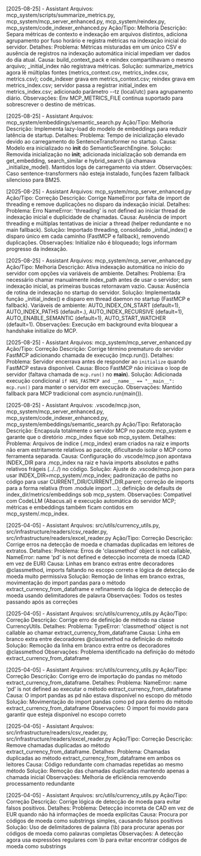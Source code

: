[2025-08-25] - Assistant
Arquivos: mcp_system/scripts/summarize_metrics.py, mcp_system/mcp_server_enhanced.py, mcp_system/reindex.py, mcp_system/code_indexer_enhanced.py
Ação/Tipo: Melhoria
Descrição: Separa métricas de contexto e indexação em arquivos distintos, adiciona agrupamento por fuso horário e registra métricas na indexação inicial do servidor.
Detalhes:
Problema: Métricas misturadas em um único CSV e ausência de registros na indexação automática inicial impediam ver dados do dia atual.
Causa: build_context_pack e reindex compartilhavam o mesmo arquivo; _initial_index não registrava métricas.
Solução: summarize_metrics agora lê múltiplas fontes (metrics_context.csv, metrics_index.csv, metrics.csv); code_indexer grava em metrics_context.csv; reindex grava em metrics_index.csv; servidor passa a registrar initial_index em metrics_index.csv; adicionado parâmetro --tz (local/utc) para agrupamento diário.
Observações: Env MCP_METRICS_FILE continua suportado para sobrescrever o destino de métricas.

[2025-08-25] - Assistant
Arquivos: mcp_system/embeddings/semantic_search.py
Ação/Tipo: Melhoria
Descrição: Implementa lazy-load do modelo de embeddings para reduzir latência de startup.
Detalhes:
Problema: Tempo de inicialização elevado devido ao carregamento do SentenceTransformer no startup.
Causa: Modelo era inicializado no __init__ do SemanticSearchEngine.
Solução: Removida inicialização no __init__; adicionada inicialização sob demanda em get_embedding, search_similar e hybrid_search (já chamava _initialize_model). Mantidos logs de carregamento via stderr.
Observações: Caso sentence-transformers não esteja instalado, funções fazem fallback silencioso para BM25.

[2025-08-25] - Assistant
Arquivos: mcp_system/mcp_server_enhanced.py
Ação/Tipo: Correção
Descrição: Corrige NameError por falta de import de threading e remove duplicações no disparo da indexação inicial.
Detalhes:
Problema: Erro NameError: 'threading' is not defined ao iniciar thread de indexação inicial e duplicidade de chamadas.
Causa: Ausência de import threading e múltiplas tentativas de iniciar a thread (helper redundante e no main fallback).
Solução: Importado threading, consolidado _initial_index() e disparo único em cada caminho (FastMCP e fallback), removendo duplicações.
Observações: Initialize não é bloqueado; logs informam progresso da indexação.

[2025-08-25] - Assistant
Arquivos: mcp_system/mcp_server_enhanced.py
Ação/Tipo: Melhoria
Descrição: Ativa indexação automática no início do servidor com opções via variáveis de ambiente.
Detalhes:
Problema: Era necessário chamar manualmente index_path antes de usar o servidor; sem indexação inicial, as primeiras buscas retornavam vazio.
Causa: Ausência de rotina de indexação no startup do servidor.
Solução: Implementada função _initial_index() e disparo em thread daemon no startup (FastMCP e fallback). Variáveis de ambiente: AUTO_INDEX_ON_START (default=1), AUTO_INDEX_PATHS (default=.), AUTO_INDEX_RECURSIVE (default=1), AUTO_ENABLE_SEMANTIC (default=1), AUTO_START_WATCHER (default=1).
Observações: Execução em background evita bloquear a handshake initialize do MCP.

[2025-08-25] - Assistant
Arquivos: mcp_system/mcp_server_enhanced.py
Ação/Tipo: Correção
Descrição: Corrige término prematuro do servidor FastMCP adicionando chamada de execução (mcp.run()).
Detalhes:
Problema: Servidor encerrava antes de responder ao `initialize` quando FastMCP estava disponível.
Causa: Bloco FastMCP não iniciava o loop de servidor (faltava chamada de `mcp.run()` no __main__).
Solução: Adicionada execução condicional `if HAS_FASTMCP and __name__ == "__main__": mcp.run()` para manter o servidor em execução.
Observações: Mantido fallback para MCP tradicional com asyncio.run(main()).

[2025-08-25] - Assistant
Arquivos: .vscode/mcp.json, mcp_system/mcp_server_enhanced.py, mcp_system/code_indexer_enhanced.py, mcp_system/embeddings/semantic_search.py
Ação/Tipo: Refatoração
Descrição: Encapsula totalmente o servidor MCP no pacote mcp_system e garante que o diretório .mcp_index fique sob mcp_system.
Detalhes:
Problema: Arquivos de índice (.mcp_index) eram criados na raiz e imports não eram estritamente relativos ao pacote, dificultando isolar o MCP como ferramenta separada.
Causa: Configuração do .vscode/mcp.json apontava INDEX_DIR para .mcp_index na raiz e havia imports absolutos e paths relativos frágeis (../../) no código.
Solução: Ajuste do .vscode/mcp.json para usar INDEX_DIR=mcp_system/.mcp_index; padronização de paths no código para usar CURRENT_DIR/CURRENT_DIR.parent; correção de imports para a forma relativa (from .module import ...); definição de defaults de index_dir/metrics/embeddings sob mcp_system.
Observações: Compatível com CodeLLM (Abacus.ai) e execução automática do servidor MCP; métricas e embeddings também ficam contidos em mcp_system/.mcp_index.

[2025-04-05] - Assistant
Arquivos: src/utils/currency_utils.py, src/infrastructure/readers/csv_reader.py, src/infrastructure/readers/excel_reader.py
Ação/Tipo: Correção
Descrição: Corrige erros na detecção de moeda e chamadas duplicadas em leitores de extratos.
Detalhes:
Problema: Erros de 'classmethod' object is not callable, NameError: name 'pd' is not defined e detecção incorreta de moeda (CAD em vez de EUR)
Causa: Linhas em branco extras entre decoradores @classmethod, imports faltando no escopo correto e lógica de detecção de moeda muito permissiva
Solução: Remoção de linhas em branco extras, movimentação do import pandas para o método extract_currency_from_dataframe e refinamento da lógica de detecção de moeda usando delimitadores de palavra
Observações: Todos os testes passando após as correções

[2025-04-05] - Assistant
Arquivos: src/utils/currency_utils.py
Ação/Tipo: Correção
Descrição: Corrige erro de definição de método na classe CurrencyUtils.
Detalhes:
Problema: TypeError: 'classmethod' object is not callable ao chamar extract_currency_from_dataframe
Causa: Linha em branco extra entre decoradores @classmethod na definição do método
Solução: Remoção da linha em branco extra entre os decoradores @classmethod
Observações: Problema identificado na definição do método extract_currency_from_dataframe

[2025-04-05] - Assistant
Arquivos: src/utils/currency_utils.py
Ação/Tipo: Correção
Descrição: Corrige erro de importação do pandas no método extract_currency_from_dataframe.
Detalhes:
Problema: NameError: name 'pd' is not defined ao executar o método extract_currency_from_dataframe
Causa: O import pandas as pd não estava disponível no escopo do método
Solução: Movimentação do import pandas como pd para dentro do método extract_currency_from_dataframe
Observações: O import foi movido para garantir que esteja disponível no escopo correto

[2025-04-05] - Assistant
Arquivos: src/infrastructure/readers/csv_reader.py, src/infrastructure/readers/excel_reader.py
Ação/Tipo: Correção
Descrição: Remove chamadas duplicadas ao método extract_currency_from_dataframe.
Detalhes:
Problema: Chamadas duplicadas ao método extract_currency_from_dataframe em ambos os leitores
Causa: Código redundante com chamadas repetidas ao mesmo método
Solução: Remoção das chamadas duplicadas mantendo apenas a chamada inicial
Observações: Melhoria de eficiência removendo processamento redundante

[2025-04-05] - Assistant
Arquivos: src/utils/currency_utils.py
Ação/Tipo: Correção
Descrição: Corrige lógica de detecção de moeda para evitar falsos positivos.
Detalhes:
Problema: Detecção incorreta de CAD em vez de EUR quando não há informações de moeda explícitas
Causa: Procura por códigos de moeda como substrings simples, causando falsos positivos
Solução: Uso de delimitadores de palavra (\b) para procurar apenas por códigos de moeda como palavras completas
Observações: A detecção agora usa expressões regulares com \b para evitar encontrar códigos de moeda como substrings